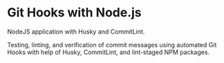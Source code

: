 # Git Hooks with Node.js
NodeJS application with Husky and CommitLint.

Testing, linting, and verification of commit messages using automated Git Hooks with help of Husky, CommitLint, and lint-staged NPM packages.
